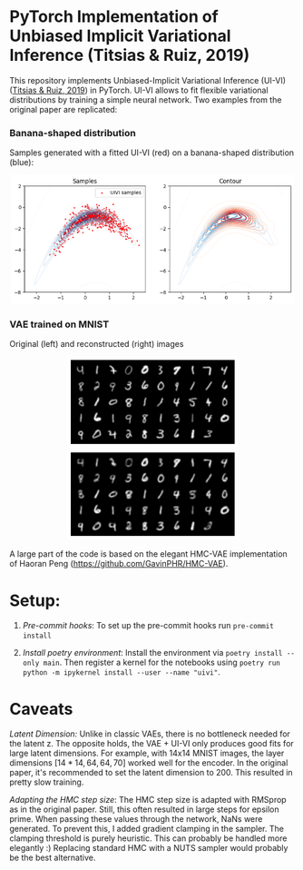# PyTorch Implementation of Unbiased Implicit Variational Inference (Titsias \& Ruiz, 2019)

This repository implements Unbiased-Implicit Variational Inference (UI-VI) ([Titsias \& Ruiz, 2019](https://proceedings.mlr.press/v89/titsias19a/titsias19a.pdf)) in PyTorch.
UI-VI allows to fit flexible variational distributions by training a simple neural network.
Two examples from the original paper are replicated:

### Banana-shaped distribution
Samples generated with a fitted UI-VI (red) on a banana-shaped distribution (blue):
<div align="center">
  <img src="https://raw.githubusercontent.com/clarahoffmann/uivi/main/uivi/banana.png" alt="Banana distribution" width="500"/>
</div>

### VAE trained on MNIST
Original (left) and reconstructed (right) images
<div align="center">
  <img src="https://github.com/clarahoffmann/uivi/blob/main/uivi/original_images.png" alt="Original MNIST images" width="300"/>
  <img src="https://github.com/clarahoffmann/uivi/blob/main/uivi/reconstructed_images.png" alt="Original MNIST images" width="300"/>
</div>

A large part of the code is based on the elegant HMC-VAE implementation of Haoran Peng (https://github.com/GavinPHR/HMC-VAE).

# Setup:
1. *Pre-commit hooks*: 
To set up the pre-commit hooks run ```pre-commit install```

2. *Install poetry environment*:
Install the environment via ```poetry install --only main```.
Then register a kernel for the notebooks using ```poetry run python -m ipykernel install --user --name "uivi"```.


# Caveats
*Latent Dimension:* Unlike in classic VAEs, there is no bottleneck needed for the latent z. The opposite holds, the VAE + UI-VI only produces good fits for large latent dimensions.
For example, with 14x14 MNIST images, the layer dimensions $[14*14, 64, 64, 70]$ worked well for the encoder. In the original paper, it's recommended to set the latent dimension to 200.
This resulted in pretty slow training.

*Adapting the HMC step size*: The HMC step size is adapted with RMSprop as in the original paper. Still, this often resulted in large steps for epsilon prime. When passing these values through the network, NaNs were generated. To prevent this, I added gradient clamping in the sampler. The clamping threshold is purely heuristic. This can probably be handled more elegantly :) Replacing standard HMC with a NUTS sampler would probably be the best alternative.
